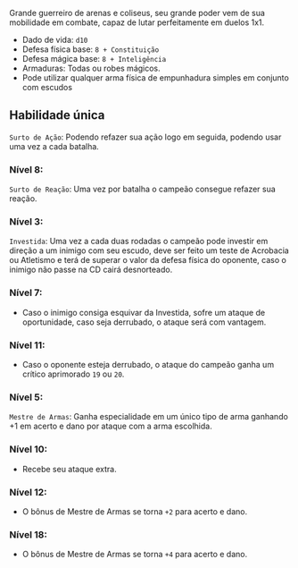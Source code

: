 Grande guerreiro de arenas e coliseus, seu grande poder vem de sua mobilidade em combate, capaz de lutar perfeitamente em duelos 1x1.

- Dado de vida: `d10`
- Defesa física base: `8 + Constituição`
- Defesa mágica base: `8 + Inteligência`  
- Armaduras: Todas ou robes mágicos.
- Pode utilizar qualquer arma física de empunhadura simples em conjunto com escudos

## Habilidade única
`Surto de Ação`: Podendo refazer sua ação logo em seguida, podendo usar uma vez a cada batalha.

### Nível 8:
`Surto de Reação`: Uma vez por batalha o campeão consegue refazer sua reação.

### Nível 3:
`Investida`: Uma vez a cada duas rodadas o campeão pode investir em direção a um inimigo com seu escudo, deve ser feito um teste de Acrobacia ou Atletismo e terá de superar o valor da defesa física do oponente, caso o inimigo não passe na CD cairá desnorteado.

### Nível 7: 
- Caso o inimigo consiga esquivar da Investida, sofre um ataque de oportunidade, caso seja derrubado, o ataque será com vantagem.

### Nível 11: 
- Caso o oponente esteja derrubado, o ataque do campeão ganha um crítico aprimorado `19` ou `20`.

### Nível 5:
`Mestre de Armas`: Ganha especialidade em um único tipo de arma ganhando +1 em acerto e dano por ataque com a arma escolhida.

### Nível 10: 
- Recebe seu ataque extra.

### Nível 12: 
- O bônus de Mestre de Armas se torna `+2` para acerto e dano.

### Nível 18: 
- O bônus de Mestre de Armas se torna `+4` para acerto e dano.





